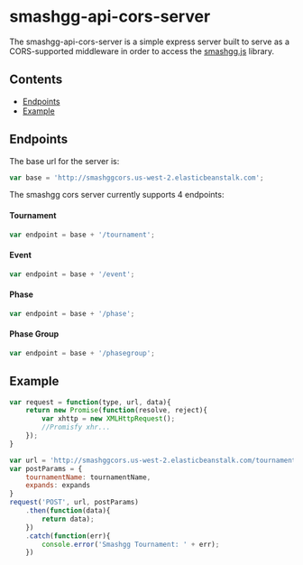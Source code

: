 # smashgg-api-cors-server

The smashgg-api-cors-server is a simple express server built to serve as a CORS-supported middleware in order to access the [smashgg.js](https://github.com/BrandonCookeDev/smashgg-promise) library.

## Contents
- [Endpoints](#endpoints)
- [Example](#example)

## Endpoints
The base url for the server is:
```javascript
var base = 'http://smashggcors.us-west-2.elasticbeanstalk.com';
```
The smashgg cors server currently supports 4 endpoints:
#### Tournament
```javascript
var endpoint = base + '/tournament';
```
#### Event
```javascript
var endpoint = base + '/event';
```
#### Phase
```javascript
var endpoint = base + '/phase';
```
#### Phase Group
```javascript
var endpoint = base + '/phasegroup';
```

## Example 
```javascript
var request = function(type, url, data){
    return new Promise(function(resolve, reject){
        var xhttp = new XMLHttpRequest();
        //Promisfy xhr...
    });
}

var url = 'http://smashggcors.us-west-2.elasticbeanstalk.com/tournament'
var postParams = {
    tournamentName: tournamentName,
    expands: expands
}
request('POST', url, postParams)
    .then(function(data){
        return data);
    })
    .catch(function(err){
        console.error('Smashgg Tournament: ' + err);
    })
```

